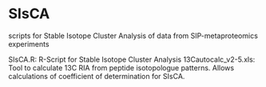 # SIsCA
scripts for Stable Isotope Cluster Analysis of data from SIP-metaproteomics experiments

SIsCA.R: R-Script for Stable Isotope Cluster Analysis
13Cautocalc_v2-5.xls: Tool to calculate 13C RIA from peptide isotopologue patterns. Allows calculations of coefficient of determination for SIsCA.

